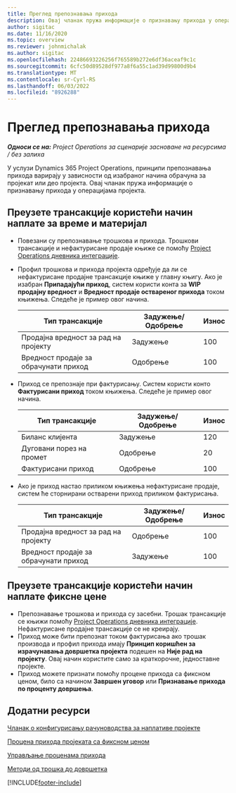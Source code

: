 ```yaml
---
title: Преглед препознавања прихода
description: Овај чланак пружа информације о признавању прихода у операцијама пројекта.
author: sigitac
ms.date: 11/16/2020
ms.topic: overview
ms.reviewer: johnmichalak
ms.author: sigitac
ms.openlocfilehash: 22486693226256f765589b272e6df36aceaf9c1c
ms.sourcegitcommit: 6cfc50d89528df977a8f6a55c1ad39d99800d9b4
ms.translationtype: MT
ms.contentlocale: sr-Cyrl-RS
ms.lasthandoff: 06/03/2022
ms.locfileid: "8926288"
---
```

# <a name="revenue-recognition-overview"></a>Преглед препознавања прихода

_**Односи се на:** Project Operations за сценарије засноване на ресурсима / без залиха_

У услузи Dynamics 365 Project Operations, принципи препознавања прихода варирају у зависности од изабраног начина обрачуна за пројекат или део пројекта. Овај чланак пружа информације о признавању прихода у операцијама пројекта.

## <a name="transactions-accounted-using-time-and-material-billing-method"></a>Преузете трансакције користећи начин наплате за време и материјал

- Повезани су препознавање трошкова и прихода. Трошкови трансакције и нефактурисане продаје књиже се помоћу [Project Operations дневника интеграције](../project-accounting/project-operations-integration-journal.md).
- Профил трошкова и прихода пројекта одређује да ли се нефактурисане продајне трансакције књиже у главну књигу. Ако је изабран **Припадајући приход**, систем користи конта за **WIP продајну вредност** и **Вредност продаје оствареног прихода** током књижења. Следеће је пример овог начина.  

  | Тип трансакције | Задужење/Одобрење | Износ |
  | --- | --- | --- |
  | Продајна вредност за рад на пројекту | Задужење | 100 |
  | Вредност продаје за обрачунати приход | Одобрење | 100 |

- Приход се препознаје при фактурисању. Систем користи конто **Фактурисани приход** током књижења. Следеће је пример овог начина.  

  | Тип трансакције | Задужење/Одобрење | Износ |
  | --- | --- | --- |
  | Биланс клијента | Задужење | 120 |
  | Дуговани порез на промет | Одобрење | 20 |
  | Фактурисани приход | Одобрење | 100 |

- Ако је приход настао приликом књижења нефактурисане продаје, систем ће сторнирани остварени приход приликом фактурисања.

  | Тип трансакције | Задужење/Одобрење | Износ |
  | --- | --- | --- |
  | Продајна вредност за рад на пројекту | Одобрење | 100 |
  | Вредност продаје за обрачунати приход | Задужење | 100 |

## <a name="transactions-accounted-using-the-fixed-price-billing-method"></a>Преузете трансакције користећи начин наплате фиксне цене

- Препознавање трошкова и прихода су засебни. Трошак трансакције се књижи помоћу [Project Operations дневника интеграције](../project-accounting/project-operations-integration-journal.md). Нефактурисане продајне трансакције се не креирају.
- Приход може бити препознат током фактурисања ако трошак производа и профил прихода имају **Принцип коришћен за израчунавања довршетка пројекта** подешен на **Није рад на пројекту**. Овај начин користите само за краткорочне, једноставне пројекте.
- Приход можете признати помоћу процене прихода са фиксном ценом, било са начином **Завршен уговор** или **Признавање прихода по проценту довршења**.

## <a name="additional-resources"></a>Додатни ресурси
[Чланак о конфигурисању рачуноводства за наплативе пројекте](../project-accounting/configure-accounting-billable-projects.md)

[Процена прихода пројеката са фиксном ценом](rev-rec-percentage-completion-method.md)

[Управљање проценама прихода](rev-rec-completed-contract-method.md)

[Методи од трошка до довршетка](cost-complete-methods.md)


[!INCLUDE[footer-include](../includes/footer-banner.md)]